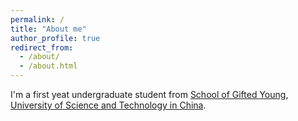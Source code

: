 ```yaml
---
permalink: /
title: "About me"
author_profile: true
redirect_from: 
  - /about/
  - /about.html
---
```


I'm a first yeat undergraduate student from [School of Gifted Young](https://sgy.ustc.edu.cn/?60o=gaf672118), [University of Science and Technology in China](https://www.ustc.edu.cn/?lailu=www.yqljz.com).

